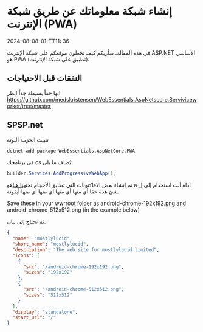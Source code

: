 # إنشاء شبكة معلوماتك عن طريق شبكة الإنترنت (PWA)

<!--category-- ASP.NET -->
<datetime class="hidden">2024-08-08-01-TT11: 36</datetime>

في هذه المقالة، سأريكم كيف تجعلون موقعكم على شبكة الإنترنت ASP.NET الأساسي هو PWA (تطبيق على شبكة الإنترنت).

## النفقات قبل الاحتياجات

انها حقاً بسيطة جداً انظر https://github.com/medskristensen/WebEssentials.AspNetscore.Serviviceworker/tree/master

## SPSP.net

تثبيت الحزمة النوتة

```bash
dotnet add package WebEssentials.AspNetCore.PWA
```

في برنامجك.cs يُضاف ما يلي:

```csharp
builder.Services.AddProgressiveWebApp();
```

ثم إنشاء بعض الافاكتونات التي تطابق الأحجام تحت[هنا هنا](https://realfavicongenerator.net/)هو a أداة أنت استخدام إلى إ_ نشئ هذه حقا أي منها أي منها أي منها أي منها أيقونة

Save these in your wwrroot folder as android-chrome-192x192.png and android-chrome-512x512.png (in the example below)

ثم تحتاج إلى بيان.

```json
{
  "name": "mostlylucid",
  "short_name": "mostlylucid",
  "description": "The web site for mostlylucid limited",
  "icons": [
    {
      "src": "/android-chrome-192x192.png",
      "sizes": "192x192"
    },
    {
      "src": "/android-chrome-512x512.png",
      "sizes": "512x512"
    }
  ],
  "display": "standalone",
  "start_url": "/"
}
```